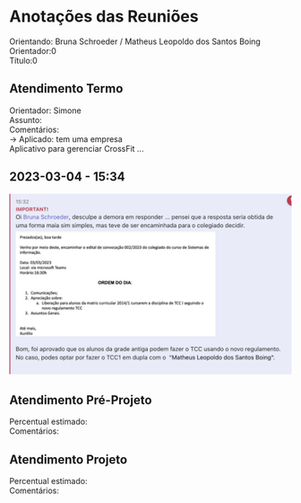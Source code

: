 # Anotações das Reuniões

Orientando: Bruna Schroeder / Matheus Leopoldo dos Santos Boing  
Orientador:0  
Título:0

## Atendimento Termo

Orientador: Simone  
Assunto:  
Comentários:  
-> Aplicado: tem uma empresa  
Aplicativo para gerenciar CrossFit ...

## 2023-03-04 - 15:34

![ColegaidoSIS_NovoRegulamento](ColegaidoSIS_NovoRegulamento.png)

## Atendimento Pré-Projeto

Percentual estimado:  
Comentários:  

## Atendimento Projeto

Percentual estimado:  
Comentários:  

